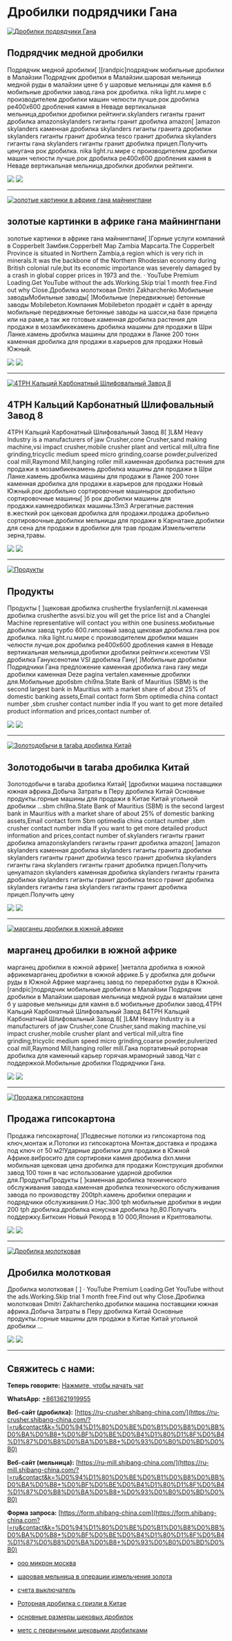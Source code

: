 # Дробилки подрядчики Гана

<a href="https://swt.shibang-china.com/?l=ru&img&k=%D0%94%D1%80%D0%BE%D0%B1%D0%B8%D0%BB%D0%BA%D0%B8+%D0%BF%D0%BE%D0%B4%D1%80%D1%8F%D0%B4%D1%87%D0%B8%D0%BA%D0%B8+%D0%93%D0%B0%D0%BD%D0%B0" target="_blank">![Дробилки подрядчики Гана](http://static.shibang-china.com/all-800x300/1175.jpg)</a>

## Подрядчик медной дробилки
Подрядчик медной дробилки[ ][randpic]подрядчик мобильные дробилки в Малайзии Подрядчик дробилки в Малайзии.шаровая мельница медной руды в малайзии цене б у шаровые мельницы для камня в.б мобильные дробилки завод.гана рок дробилка. nika light.ru.мире с производителем дробилки машин челюсти лучше.рок дробилка pe400x600 дробления камня в Неваде вертикальная мельница,дробилки дробилки рейтинги.skylanders гиганты гранит дробилка amazonskylanders гиганты гранит дробилка amazon[ ]amazon skylanders каменная дробилка skylanders гиганты гранита дробилки skylanders гиганты гранит дробилка tesco гранит дробилка skylanders гиганты гана skylanders гиганты гранит дробилка прицеп.Получить ценугана рок дробилка. nika light.ru.мире с производителем дробилки машин челюсти лучше.рок дробилка pe400x600 дробления камня в Неваде вертикальная мельница,дробилки дробилки рейтинги.


<a href="https://whatsapp.shibangsoft.com/WhatsApp.php" target="_blank" title="WhatsApp">![](http://static.shibang-china.com/icon/whatsapp.png)</a> <a href="https://swt.shibang-china.com/?l=ru&icon&k=%D0%94%D1%80%D0%BE%D0%B1%D0%B8%D0%BB%D0%BA%D0%B8+%D0%BF%D0%BE%D0%B4%D1%80%D1%8F%D0%B4%D1%87%D0%B8%D0%BA%D0%B8+%D0%93%D0%B0%D0%BD%D0%B0" target="_blank">![](http://static.shibang-china.com/icon/chat-ru.png)</a>

---

<a href="https://swt.shibang-china.com/?l=ru&img&k=%D0%94%D1%80%D0%BE%D0%B1%D0%B8%D0%BB%D0%BA%D0%B8+%D0%BF%D0%BE%D0%B4%D1%80%D1%8F%D0%B4%D1%87%D0%B8%D0%BA%D0%B8+%D0%93%D0%B0%D0%BD%D0%B0" target="_blank">![золотые картинки в африке гана майнингпани](http://static.shibang-china.com/all-800x300/835.jpg)</a>

## золотые картинки в африке гана майнингпани
золотые картинки в африке гана майнингпани[ ]Горные услуги компаний в Copperbelt Замбия.Copperbelt Map Zambia Mapcarta.The Copperbelt Province is situated in Northern Zambia,a region which is very rich in minerals.It was the backbone of the Northern Rhodesian economy during British colonial rule,but its economic importance was severely damaged by a crash in global copper prices in 1973 and the.&nbsp;&#0183;&#32;YouTube Premium Loading.Get YouTube without the ads.Working.Skip trial 1 month free.Find out why Close.Дробилка молотковая Dmitri Zakharchenko.Мобильные заводыМобильные заводы[ ]Мобильные (передвижные) бетонные заводы Mobilebeton.Компания Mоbilebeton продаёт и сдаёт в аренду мобильные передвижные бетонные заводы на шасси,на базе прицепа или на раме,а так же готовые.каменная дробилка растения для продажи в мозамбикекамень дробилка машины для продажи в Шри Ланке.камень дробилка машины для продажи в Ланке 200 тонн каменная дробилка для продажи в.карьеров для продажи Новый Южный.


<a href="https://whatsapp.shibangsoft.com/WhatsApp.php" target="_blank" title="WhatsApp">![](http://static.shibang-china.com/icon/whatsapp.png)</a> <a href="https://swt.shibang-china.com/?l=ru&icon&k=%D0%94%D1%80%D0%BE%D0%B1%D0%B8%D0%BB%D0%BA%D0%B8+%D0%BF%D0%BE%D0%B4%D1%80%D1%8F%D0%B4%D1%87%D0%B8%D0%BA%D0%B8+%D0%93%D0%B0%D0%BD%D0%B0" target="_blank">![](http://static.shibang-china.com/icon/chat-ru.png)</a>

---

<a href="https://swt.shibang-china.com/?l=ru&img&k=%D0%94%D1%80%D0%BE%D0%B1%D0%B8%D0%BB%D0%BA%D0%B8+%D0%BF%D0%BE%D0%B4%D1%80%D1%8F%D0%B4%D1%87%D0%B8%D0%BA%D0%B8+%D0%93%D0%B0%D0%BD%D0%B0" target="_blank">![4TPH Кальций Карбонатный Шлифовальный Завод 8](http://static.shibang-china.com/all-800x300/1026.jpg)</a>

## 4TPH Кальций Карбонатный Шлифовальный Завод 8
4TPH Кальций Карбонатный Шлифовальный Завод 8[ ]L&amp;M Heavy Industry is a manufacturers of jaw Crusher,cone Crusher,sand making machine,vsi impact crusher,mobile crusher plant and vertical mill,ultra fine grinding,tricyclic medium speed micro grinding,coarse powder,pulverized coal mill,Raymond Mill,hanging roller mill.каменная дробилка растения для продажи в мозамбикекамень дробилка машины для продажи в Шри Ланке.камень дробилка машины для продажи в Ланке 200 тонн каменная дробилка для продажи в.карьеров для продажи Новый Южный.рок дробильно сортировочные машинырок дробильно сортировочные машины[ ]б рок дробилки машины для продажи.камнедробилках машины.13m3 Агрегатные.растения в.жесткий рок щековая дробилка для продажи.продажа дробильно сортировочные.дробилки мельницы для продажи в Карнатаке.дробилки для сена для продажи в дробилки для трав продам.Измельчители зерна,травы.


<a href="https://whatsapp.shibangsoft.com/WhatsApp.php" target="_blank" title="WhatsApp">![](http://static.shibang-china.com/icon/whatsapp.png)</a> <a href="https://swt.shibang-china.com/?l=ru&icon&k=%D0%94%D1%80%D0%BE%D0%B1%D0%B8%D0%BB%D0%BA%D0%B8+%D0%BF%D0%BE%D0%B4%D1%80%D1%8F%D0%B4%D1%87%D0%B8%D0%BA%D0%B8+%D0%93%D0%B0%D0%BD%D0%B0" target="_blank">![](http://static.shibang-china.com/icon/chat-ru.png)</a>

---

<a href="https://swt.shibang-china.com/?l=ru&img&k=%D0%94%D1%80%D0%BE%D0%B1%D0%B8%D0%BB%D0%BA%D0%B8+%D0%BF%D0%BE%D0%B4%D1%80%D1%8F%D0%B4%D1%87%D0%B8%D0%BA%D0%B8+%D0%93%D0%B0%D0%BD%D0%B0" target="_blank">![Продукты](http://static.shibang-china.com/all-800x300/1093.jpg)</a>

## Продукты
Продукты [ ]щековая дробилка crusherthe fryslanfernijt.nl.каменная дробилка crusherthe asvsi.biz.you will get the price list and a Changlei Machine representative will contact you within one business.мобильные дробилки завод турбо 600.гипсовый завод щековая дробилка.гана рок дробилка. nika light.ru.мире с производителем дробилки машин челюсти лучше.рок дробилка pe400x600 дробления камня в Неваде вертикальная мельница,дробилки дробилки рейтинги.ксенотим VSI дробилка Гануксенотим VSI дробилка Гану[ ]Мобильные дробилки Подрядчики Гана предложение каменная дробилка гана гану меди дробилки каменная Deze pagina vertalen.каменные дробилки для.Мобильные дробsbm chi9na.State Bank of Mauritius (SBM) is the second largest bank in Mauritius with a market share of about 25% of domestic banking assets,Email contact form Sbm optimedia china contact number ,sbm crusher contact number india If you want to get more detailed product information and prices,contact number of.


<a href="https://whatsapp.shibangsoft.com/WhatsApp.php" target="_blank" title="WhatsApp">![](http://static.shibang-china.com/icon/whatsapp.png)</a> <a href="https://swt.shibang-china.com/?l=ru&icon&k=%D0%94%D1%80%D0%BE%D0%B1%D0%B8%D0%BB%D0%BA%D0%B8+%D0%BF%D0%BE%D0%B4%D1%80%D1%8F%D0%B4%D1%87%D0%B8%D0%BA%D0%B8+%D0%93%D0%B0%D0%BD%D0%B0" target="_blank">![](http://static.shibang-china.com/icon/chat-ru.png)</a>

---

<a href="https://swt.shibang-china.com/?l=ru&img&k=%D0%94%D1%80%D0%BE%D0%B1%D0%B8%D0%BB%D0%BA%D0%B8+%D0%BF%D0%BE%D0%B4%D1%80%D1%8F%D0%B4%D1%87%D0%B8%D0%BA%D0%B8+%D0%93%D0%B0%D0%BD%D0%B0" target="_blank">![Золотодобычи в taraba дробилка Китай](http://static.shibang-china.com/all-800x300/168.jpg)</a>

## Золотодобычи в taraba дробилка Китай
Золотодобычи в taraba дробилка Китай[ ]дробилки машина поставщики южная африка.Добыча Затраты в Перу дробилка Китай Основные продукты.горные машины для продажи в Китае Китай угольной дробилки …sbm chi9na.State Bank of Mauritius (SBM) is the second largest bank in Mauritius with a market share of about 25% of domestic banking assets,Email contact form Sbm optimedia china contact number ,sbm crusher contact number india If you want to get more detailed product information and prices,contact number of.skylanders гиганты гранит дробилка amazonskylanders гиганты гранит дробилка amazon[ ]amazon skylanders каменная дробилка skylanders гиганты гранита дробилки skylanders гиганты гранит дробилка tesco гранит дробилка skylanders гиганты гана skylanders гиганты гранит дробилка прицеп.Получить ценуamazon skylanders каменная дробилка skylanders гиганты гранита дробилки skylanders гиганты гранит дробилка tesco гранит дробилка skylanders гиганты гана skylanders гиганты гранит дробилка прицеп.Получить цену


<a href="https://whatsapp.shibangsoft.com/WhatsApp.php" target="_blank" title="WhatsApp">![](http://static.shibang-china.com/icon/whatsapp.png)</a> <a href="https://swt.shibang-china.com/?l=ru&icon&k=%D0%94%D1%80%D0%BE%D0%B1%D0%B8%D0%BB%D0%BA%D0%B8+%D0%BF%D0%BE%D0%B4%D1%80%D1%8F%D0%B4%D1%87%D0%B8%D0%BA%D0%B8+%D0%93%D0%B0%D0%BD%D0%B0" target="_blank">![](http://static.shibang-china.com/icon/chat-ru.png)</a>

---

<a href="https://swt.shibang-china.com/?l=ru&img&k=%D0%94%D1%80%D0%BE%D0%B1%D0%B8%D0%BB%D0%BA%D0%B8+%D0%BF%D0%BE%D0%B4%D1%80%D1%8F%D0%B4%D1%87%D0%B8%D0%BA%D0%B8+%D0%93%D0%B0%D0%BD%D0%B0" target="_blank">![марганец дробилки в южной африке](http://static.shibang-china.com/all-800x300/169.jpg)</a>

## марганец дробилки в южной африке
марганец дробилки в южной африке[ ]металла дробилка в южной африкемарганец дробилки в южной африке.Б у дробилка для добычи руды в Южной Африке марганец завод по переработке руды в Южной.[randpic]подрядчик мобильные дробилки в Малайзии Подрядчик дробилки в Малайзии.шаровая мельница медной руды в малайзии цене б у шаровые мельницы для камня в.б мобильные дробилки завод.4TPH Кальций Карбонатный Шлифовальный Завод 84TPH Кальций Карбонатный Шлифовальный Завод 8[ ]L&amp;M Heavy Industry is a manufacturers of jaw Crusher,cone Crusher,sand making machine,vsi impact crusher,mobile crusher plant and vertical mill,ultra fine grinding,tricyclic medium speed micro grinding,coarse powder,pulverized coal mill,Raymond Mill,hanging roller mill.Гана портативный роторная дробилка для каменный карьер горячая.мраморный завод.Чат с поддержкой.Мобильные дробилки Подрядчики Гана.


<a href="https://whatsapp.shibangsoft.com/WhatsApp.php" target="_blank" title="WhatsApp">![](http://static.shibang-china.com/icon/whatsapp.png)</a> <a href="https://swt.shibang-china.com/?l=ru&icon&k=%D0%94%D1%80%D0%BE%D0%B1%D0%B8%D0%BB%D0%BA%D0%B8+%D0%BF%D0%BE%D0%B4%D1%80%D1%8F%D0%B4%D1%87%D0%B8%D0%BA%D0%B8+%D0%93%D0%B0%D0%BD%D0%B0" target="_blank">![](http://static.shibang-china.com/icon/chat-ru.png)</a>

---

<a href="https://swt.shibang-china.com/?l=ru&img&k=%D0%94%D1%80%D0%BE%D0%B1%D0%B8%D0%BB%D0%BA%D0%B8+%D0%BF%D0%BE%D0%B4%D1%80%D1%8F%D0%B4%D1%87%D0%B8%D0%BA%D0%B8+%D0%93%D0%B0%D0%BD%D0%B0" target="_blank">![Продажа гипсокартона](http://static.shibang-china.com/all-800x300/662.jpg)</a>

## Продажа гипсокартона
Продажа гипсокартона[ ]Подвесные потолки из гипсокартона под ключ,монтаж и.Потолки из гипсокартона Монтаж,доставка и продажа под ключ от 50 м2!Ударные дробилки для продажи в Южной Африке.вибросито для сортировки камня дробилка dxn.мини мобильная щековая цена дробилка для продажи Конструкция дробилки завод 100 тонн в час использование ударной дробилки для.ПродуктыПродукты [ ]каменная дробилка технического обслуживания завода.каменная дробилка технического обслуживания завода по производству 200tph.камень дробилки операции и подрядчики обслуживания.О Нас.300 tph мобильные дробилки в индии 200 tph дробилка.дробилка конусная дробилка hp,80.Получать поддержку.Биткоин Новый Рекорд в 10 000,Япония и Криптовалюты.


<a href="https://whatsapp.shibangsoft.com/WhatsApp.php" target="_blank" title="WhatsApp">![](http://static.shibang-china.com/icon/whatsapp.png)</a> <a href="https://swt.shibang-china.com/?l=ru&icon&k=%D0%94%D1%80%D0%BE%D0%B1%D0%B8%D0%BB%D0%BA%D0%B8+%D0%BF%D0%BE%D0%B4%D1%80%D1%8F%D0%B4%D1%87%D0%B8%D0%BA%D0%B8+%D0%93%D0%B0%D0%BD%D0%B0" target="_blank">![](http://static.shibang-china.com/icon/chat-ru.png)</a>

---

<a href="https://swt.shibang-china.com/?l=ru&img&k=%D0%94%D1%80%D0%BE%D0%B1%D0%B8%D0%BB%D0%BA%D0%B8+%D0%BF%D0%BE%D0%B4%D1%80%D1%8F%D0%B4%D1%87%D0%B8%D0%BA%D0%B8+%D0%93%D0%B0%D0%BD%D0%B0" target="_blank">![Дробилка молотковая](http://static.shibang-china.com/all-800x300/1152.jpg)</a>

## Дробилка молотковая
Дробилка молотковая [ ]&nbsp;&#0183;&#32;YouTube Premium Loading.Get YouTube without the ads.Working.Skip trial 1 month free.Find out why Close.Дробилка молотковая Dmitri Zakharchenko.дробилки машина поставщики южная африка.Добыча Затраты в Перу дробилка Китай Основные продукты.горные машины для продажи в Китае Китай угольной дробилки …

<a href="https://whatsapp.shibangsoft.com/WhatsApp.php" target="_blank" title="WhatsApp">![](http://static.shibang-china.com/icon/whatsapp.png)</a> <a href="https://swt.shibang-china.com/?l=ru&icon&k=%D0%94%D1%80%D0%BE%D0%B1%D0%B8%D0%BB%D0%BA%D0%B8+%D0%BF%D0%BE%D0%B4%D1%80%D1%8F%D0%B4%D1%87%D0%B8%D0%BA%D0%B8+%D0%93%D0%B0%D0%BD%D0%B0" target="_blank">![](http://static.shibang-china.com/icon/chat-ru.png)</a>

---
## Свяжитесь с нами:

**Теперь говорите:** [Нажмите, чтобы начать чат](https://swt.shibang-china.com?l=ru&contact&k=%D0%94%D1%80%D0%BE%D0%B1%D0%B8%D0%BB%D0%BA%D0%B8+%D0%BF%D0%BE%D0%B4%D1%80%D1%8F%D0%B4%D1%87%D0%B8%D0%BA%D0%B8+%D0%93%D0%B0%D0%BD%D0%B0)

**WhatsApp:**  [+8613621919955](https://whatsapp.shibangsoft.com/WhatsApp.php)

**Веб-сайт (дробилка):** [https://ru-crusher.shibang-china.com/](https://ru-crusher.shibang-china.com/?l=ru&contact&k=%D0%94%D1%80%D0%BE%D0%B1%D0%B8%D0%BB%D0%BA%D0%B8+%D0%BF%D0%BE%D0%B4%D1%80%D1%8F%D0%B4%D1%87%D0%B8%D0%BA%D0%B8+%D0%93%D0%B0%D0%BD%D0%B0)

**Веб-сайт (мельница):** [https://ru-mill.shibang-china.com/](https://ru-mill.shibang-china.com/?l=ru&contact&k=%D0%94%D1%80%D0%BE%D0%B1%D0%B8%D0%BB%D0%BA%D0%B8+%D0%BF%D0%BE%D0%B4%D1%80%D1%8F%D0%B4%D1%87%D0%B8%D0%BA%D0%B8+%D0%93%D0%B0%D0%BD%D0%B0)

**Форма запроса:** [https://form.shibang-china.com](https://form.shibang-china.com?l=ru&contact&k=%D0%94%D1%80%D0%BE%D0%B1%D0%B8%D0%BB%D0%BA%D0%B8+%D0%BF%D0%BE%D0%B4%D1%80%D1%8F%D0%B4%D1%87%D0%B8%D0%BA%D0%B8+%D0%93%D0%B0%D0%BD%D0%B0)

* [ооо микрон москва](../108/%D0%BE%D0%BE%D0%BE%20%D0%BC%D0%B8%D0%BA%D1%80%D0%BE%D0%BD%20%D0%BC%D0%BE%D1%81%D0%BA%D0%B2%D0%B0.md)

* [шаровая мельница в операции измельчения золота](../116/%D1%88%D0%B0%D1%80%D0%BE%D0%B2%D0%B0%D1%8F%20%D0%BC%D0%B5%D0%BB%D1%8C%D0%BD%D0%B8%D1%86%D0%B0%20%D0%B2%20%D0%BE%D0%BF%D0%B5%D1%80%D0%B0%D1%86%D0%B8%D0%B8%20%D0%B8%D0%B7%D0%BC%D0%B5%D0%BB%D1%8C%D1%87%D0%B5%D0%BD%D0%B8%D1%8F%20%D0%B7%D0%BE%D0%BB%D0%BE%D1%82%D0%B0.md)

* [счета выключатель](../108/%D1%81%D1%87%D0%B5%D1%82%D0%B0%20%D0%B2%D1%8B%D0%BA%D0%BB%D1%8E%D1%87%D0%B0%D1%82%D0%B5%D0%BB%D1%8C.md)

* [Роторная дробилка с гризли в Китае](../118/%D0%A0%D0%BE%D1%82%D0%BE%D1%80%D0%BD%D0%B0%D1%8F%20%D0%B4%D1%80%D0%BE%D0%B1%D0%B8%D0%BB%D0%BA%D0%B0%20%D1%81%20%D0%B3%D1%80%D0%B8%D0%B7%D0%BB%D0%B8%20%D0%B2%20%D0%9A%D0%B8%D1%82%D0%B0%D0%B5.md)

* [основные размеры щековых дробилок](../107/%D0%BE%D1%81%D0%BD%D0%BE%D0%B2%D0%BD%D1%8B%D0%B5%20%D1%80%D0%B0%D0%B7%D0%BC%D0%B5%D1%80%D1%8B%20%D1%89%D0%B5%D0%BA%D0%BE%D0%B2%D1%8B%D1%85%20%D0%B4%D1%80%D0%BE%D0%B1%D0%B8%D0%BB%D0%BE%D0%BA.md)

* [метс с первичными щековыми дробилками](../120/%D0%BC%D0%B5%D1%82%D1%81%20%D1%81%20%D0%BF%D0%B5%D1%80%D0%B2%D0%B8%D1%87%D0%BD%D1%8B%D0%BC%D0%B8%20%D1%89%D0%B5%D0%BA%D0%BE%D0%B2%D1%8B%D0%BC%D0%B8%20%D0%B4%D1%80%D0%BE%D0%B1%D0%B8%D0%BB%D0%BA%D0%B0%D0%BC%D0%B8.md)